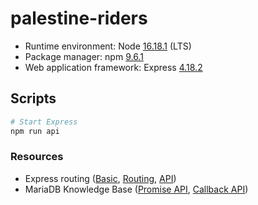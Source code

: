 # palestine-riders

- Runtime environment: Node [16.18.1][node] (LTS)
- Package manager: npm [9.6.1][npm]
- Web application framework: Express [4.18.2][express]

## Scripts

```bash
# Start Express
npm run api
```

### Resources

- Express routing ([Basic][basic], [Routing][routing], [API][api])
- MariaDB Knowledge Base ([Promise API][mariapromise], [Callback API][mariacallback])

[node]: https://nodejs.org/en/blog/release/v16.18.1 "Node.js"
[npm]: https://www.npmjs.com/package/npm/v/9.6.1 "npm - a JavaScript package manager"
[express]: https://github.com/expressjs/express/releases/tag/4.18.2 "Release 4.18.2 · expressjs/express"
[api]: https://expressjs.com/en/4x/api.html#router "Express 4.x - API Reference"
[basic]: https://expressjs.com/en/starter/basic-routing.html "Express basic routing"
[routing]: https://expressjs.com/en/guide/routing.html "Express routing"
[mariapromise]: https://mariadb.com/kb/en/connector-nodejs-promise-api/ "Connector/Node.js Promise API - MariaDB Knowledge Base"
[mariacallback]: https://mariadb.com/kb/en/connector-nodejs-callback-api/ "Connector/Node.js Callback API - MariaDB Knowledge Base"